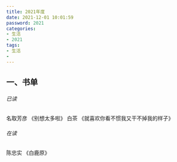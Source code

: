 ```yaml
---
title: 2021年度
date: 2021-12-01 10:01:59
password: 2021
categories: 
- 生活
- 2021
tags: 
- 生活
- 
---
```

## 一、书单
###### 已读
名取芳彦 《别想太多啦》
白茶    《就喜欢你看不惯我又干不掉我的样子》
###### 在读
陈忠实  《白鹿原》

